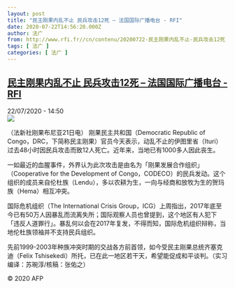 ```yaml
---
layout: post
title: "民主刚果内乱不止 民兵攻击12死 – 法国国际广播电台 - RFI"
date: 2020-07-22T14:56:20.000Z
author: 法广
from: http://www.rfi.fr//cn/contenu/20200722-民主刚果内乱不止-民兵攻击12死
tags: [ 法广 ]
categories: [ 法广 ]
---
```

<!--1595429780000-->
[民主刚果内乱不止 民兵攻击12死 – 法国国际广播电台 - RFI](http://www.rfi.fr//cn/contenu/20200722-%E6%B0%91%E4%B8%BB%E5%88%9A%E6%9E%9C%E5%86%85%E4%B9%B1%E4%B8%8D%E6%AD%A2-%E6%B0%91%E5%85%B5%E6%94%BB%E5%87%BB12%E6%AD%BB)
------

<div>
<div>22/07/2020 - 14:50</div><img src="https://s.rfi.fr/media/display/58a49a10-cc22-11ea-b2ff-005056a98db9/w:310/p:16x9/int0011b.200722205002.jpg"><div class="t-content__body u-clearfix"><div class="m-interstitial"></div><p>（法新社刚果布尼亚21日电）    刚果民主共和国（Democratic Republic of Congo，DRC，下简称民主刚果）官员今天表示，动乱不止的伊图里省（Ituri）过去48小时因民兵攻击而致12人死亡。近年来，当地已有1000多人因此丧生。</p><p>    一如最近的血腥事件，外界认为此次攻击是由名为「刚果发展合作组织」（Cooperative for the Development of Congo，CODECO）的民兵发动。这个组织的成员来自伦杜族（Lendu），多以农耕为生，一向与经商和放牧为生的贺玛族（Hema）相互冲突。</p><p>    国际危机组织（The International Crisis Group，ICG）上周指出，2017年底至今已有50万人因暴乱而流离失所；国际观察人员也曾提到，这个地区有人犯下「违反人道罪行」。暴乱何以会在2017年复发，不得而知，国际危机组织辩称，当地伦杜族领袖并不支持民兵组织。</p><p>    先前1999-2003年种族冲突时期的交战各方前首领，如今受民主刚果总统齐塞克迪（Felix Tshisekedi）所托，已在此一地区若干天，希望能促成和平谈判。（实习编译：苏琬淳/核稿：张佑之）</p><p class="t-copyright">© 2020 AFP</p>        </div>
</div>
